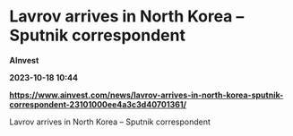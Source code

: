 # Lavrov arrives in North Korea – Sputnik correspondent
**AInvest**

**2023-10-18 10:44**

**https://www.ainvest.com/news/lavrov-arrives-in-north-korea-sputnik-correspondent-23101000ee4a3c3d40701361/**

Lavrov arrives in North Korea – Sputnik correspondent